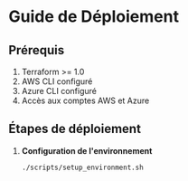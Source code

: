 # Guide de Déploiement

## Prérequis

1. Terraform >= 1.0
2. AWS CLI configuré
3. Azure CLI configuré
4. Accès aux comptes AWS et Azure

## Étapes de déploiement

1. **Configuration de l'environnement**
   ```bash
   ./scripts/setup_environment.sh